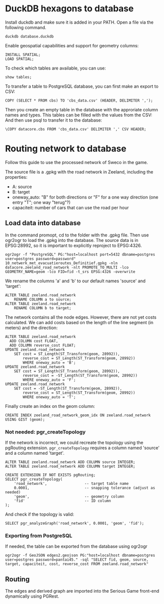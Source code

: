 # DuckDB hexagons to database

Install duckdb and make sure it is added in your PATH. Open a file via the following command.

```
duckdb database.duckdb
```

Enable geospatial capabilities and support for geometry columns:
```
INSTALL SPATIAL;
LOAD SPATIAL;
```

To check which tables are available, you can use:

```
show tables;
```

To transfer a table to PostgreSQL database, you can first make an export to CSV:

```
COPY (SELECT * FROM cbs) TO 'cbs_data.csv' (HEADER, DELIMITER ',');
```

Then you create an empty table in the database with the approriate column names and types. This tables can be filled with the values from the CSV:
And then use psql to transfer it to the database:

```
\COPY datacore.cbs FROM 'cbs_data.csv' DELIMITER ',' CSV HEADER;
```


# Routing network to database

Follow this guide to use the processed network of Sweco in the game.

The source file is a .gpkg with the road network in Zeeland, including the properties:
- A: source
- B: target
- oneway_auto: "B" for both directions or "F" for a one way direction (one entry "T"; one way "terug"?)
- capaciteit: number of cars that can use the road per hour


## Load data into database

In the command promopt, cd to the folder with the .gpkg file. Then use ogr2ogr to load the .gpkg into the database. The source data is in EPSG:28992, so it is important to explicitly reproject to EPSG:4326.

```
ogr2ogr -f "PostgreSQL" PG:"host=localhost port=5432 dbname=postgres user=postgres password=password" 10_netwerk_met_evacuatieroutes_Definitief.gpkg -nln datacore.zeeland_road_network -nlt PROMOTE_TO_MULTI -lco GEOMETRY_NAME=geom -lco FID=fid -t_srs EPSG:4326 -overwrite
```

We rename the columns 'a' and 'b' to our default names 'source' and 'target':

```
ALTER TABLE zeeland.road_network 
	RENAME COLUMN a to source;
ALTER TABLE zeeland.road_network 
	RENAME COLUMN b to target;
```

The network contains all the node edges. However, there are not yet costs calculated. We can add costs based on the length of the line segment (in meters) and the direction:

```
ALTER TABLE zeeland.road_network 
  ADD COLUMN cost FLOAT,
  ADD COLUMN reverse_cost FLOAT;
UPDATE zeeland.road_network
	SET cost = ST_Length(ST_Transform(geom, 28992)),
	    reverse_cost = ST_Length(ST_Transform(geom, 28992))
		WHERE oneway_auto = 'B';
UPDATE zeeland.road_network
	SET cost = ST_Length(ST_Transform(geom, 28992)),
	    reverse_cost = -ST_Length(ST_Transform(geom, 28992))
		WHERE oneway_auto = 'F';
UPDATE zeeland.road_network
	SET cost = -ST_Length(ST_Transform(geom, 28992)),
	    reverse_cost = ST_Length(ST_Transform(geom, 28992))
		WHERE oneway_auto = 'T';
```

Finally create an index on the geom column:

```
CREATE INDEX zeeland_road_network_geom_idx ON zeeland.road_network USING GIST (geom);
```

### Not needed: pgr_createTopology

If the network is incorrect, we could recreate the topology using the pgRouting extension. `pgr_createTopology` requires a column named 'source' and a column named 'target'.

```
ALTER TABLE zeeland.road_network ADD COLUMN source INTEGER;
ALTER TABLE zeeland.road_network ADD COLUMN target INTEGER;

CREATE EXTENSION IF NOT EXISTS pgRouting;
SELECT pgr_createTopology(
    'road_network',					-- target table name
    0.0001,							-- snapping tolerance (adjust as needed)
    'geom',							-- geometry column
    'fid'							-- ID column
);
```

And check if the topology is valid:

```
SELECT pgr_analyzeGraph('road_network', 0.0001, 'geom', 'fid');
```

### Exporting from PostgreSQL

If needed, the table can be exported from the database using ogr2ogr

```
ogr2ogr -f GeoJSON edges2.geojson PG:"host=localhost dbname=postgres user=postgres password=pantai45." -sql "SELECT fid, geom, source, target, capaciteit, cost, reverse_cost FROM zeeland.road_network"
```

## Routing

The edges and derived graph are imported into the Serious Game front-end dynamically using PGRest.

